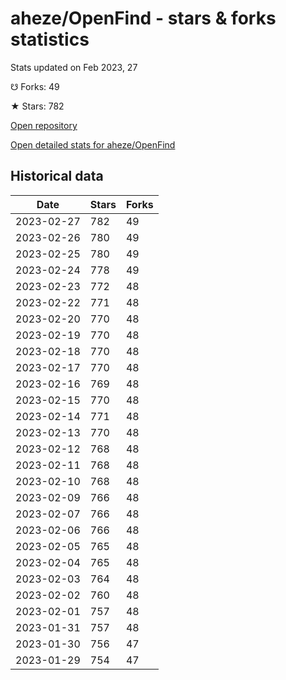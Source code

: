 # aheze/OpenFind - stars & forks statistics

Stats updated on Feb 2023, 27

☋ Forks: 49

★ Stars: 782

[Open repository](https://github.com/aheze/OpenFind)

[Open detailed stats for aheze/OpenFind](https://reviewgithub.com/rep/aheze/OpenFind)

## Historical data
| Date | Stars | Forks |
|------|-------|-------|
| 2023-02-27 | 782 | 49 | 
| 2023-02-26 | 780 | 49 | 
| 2023-02-25 | 780 | 49 | 
| 2023-02-24 | 778 | 49 | 
| 2023-02-23 | 772 | 48 | 
| 2023-02-22 | 771 | 48 | 
| 2023-02-20 | 770 | 48 | 
| 2023-02-19 | 770 | 48 | 
| 2023-02-18 | 770 | 48 | 
| 2023-02-17 | 770 | 48 | 
| 2023-02-16 | 769 | 48 | 
| 2023-02-15 | 770 | 48 | 
| 2023-02-14 | 771 | 48 | 
| 2023-02-13 | 770 | 48 | 
| 2023-02-12 | 768 | 48 | 
| 2023-02-11 | 768 | 48 | 
| 2023-02-10 | 768 | 48 | 
| 2023-02-09 | 766 | 48 | 
| 2023-02-07 | 766 | 48 | 
| 2023-02-06 | 766 | 48 | 
| 2023-02-05 | 765 | 48 | 
| 2023-02-04 | 765 | 48 | 
| 2023-02-03 | 764 | 48 | 
| 2023-02-02 | 760 | 48 | 
| 2023-02-01 | 757 | 48 | 
| 2023-01-31 | 757 | 48 | 
| 2023-01-30 | 756 | 47 | 
| 2023-01-29 | 754 | 47 | 

